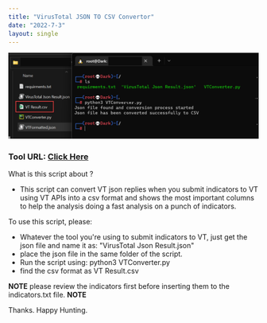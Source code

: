 ```yaml
---
title: "VirusTotal JSON TO CSV Convertor"
date: "2022-7-3"
layout: single
---
```


![](https://raw.githubusercontent.com/Aboalfadl/aboalfadl.github.io/main/VTConvertor.png)

### Tool URL: [Click Here](https://github.com/Aboalfadl/aboalfadl.github.io/releases/download/VTConverterPython/VT.Json.To.CSV.Converter.zip)

What is this script about ?

- This script can convert VT json replies when you submit indicators to VT using VT APIs into a csv format and shows the most important columns to help the analysis doing a fast analysis on a punch of indicators.	
	

To use this script, please:	

- Whatever the tool you're using to submit indicators to VT, just get the json file and name it as: "VirusTotal Json Result.json"
- place the json file in the same folder of the script.
- Run the script using: python3 VTConverter.py
- find the csv format as VT Result.csv

**NOTE** please review the indicators first before inserting them to the indicators.txt file. **NOTE**
	
Thanks. Happy Hunting.
